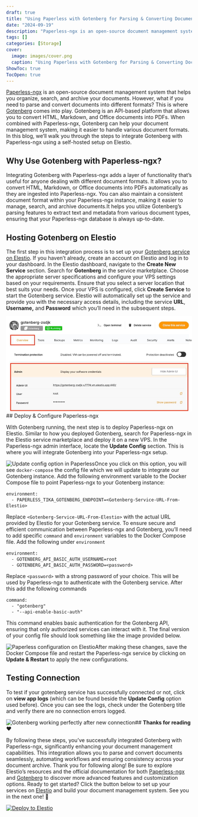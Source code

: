 ```yaml
---
draft: true
title: "Using Paperless with Gotenberg for Parsing & Converting Documents"
date: "2024-09-19"
description: "Paperless-ngx is an open-source document management system that helps you organize, search, and archive your documents. However, what if you need to parse and convert documents into different formats? This is where Gotenberg comes into play. Gotenberg is an API-based platform that allows you to convert HTML, Markdown, and Office"
tags: []
categories: [Storage]
cover:
  image: images/cover.png
  caption: "Using Paperless with Gotenberg for Parsing & Converting Documents"
ShowToc: true
TocOpen: true
---
```



[Paperless\-ngx](https://docs.paperless-ngx.com/?ref=blog.elest.io) is an open\-source document management system that helps you organize, search, and archive your documents. However, what if you need to parse and convert documents into different formats? This is where [Gotenberg](https://gotenberg.dev/docs/getting-started/introduction?ref=blog.elest.io) comes into play. Gotenberg is an API\-based platform that allows you to convert HTML, Markdown, and Office documents into PDFs. When combined with Paperless\-ngx, Gotenberg can help your document management system, making it easier to handle various document formats. In this blog, we’ll walk you through the steps to integrate Gotenberg with Paperless\-ngx using a self\-hosted setup on Elestio.

## Why Use Gotenberg with Paperless\-ngx?

Integrating Gotenberg with Paperless\-ngx adds a layer of functionality that’s useful for anyone dealing with different document formats. It allows you to convert HTML, Markdown, or Office documents into PDFs automatically as they are ingested into Paperless\-ngx. You can also maintain a consistent document format within your Paperless\-ngx instance, making it easier to manage, search, and archive documents.It helps you utilize Gotenberg’s parsing features to extract text and metadata from various document types, ensuring that your Paperless\-ngx database is always up\-to\-date.

## Hosting Gotenberg on Elestio

The first step in this integration process is to set up your [Gotenberg service on Elestio](https://elest.io/open-source/gotenberg?ref=blog.elest.io). If you haven’t already, create an account on Elestio and log in to your dashboard. In the Elestio dashboard, navigate to the **Create New Service** section. Search for **Gotenberg** in the service marketplace. Choose the appropriate server specifications and configure your VPS settings based on your requirements. Ensure that you select a server location that best suits your needs. Once your VPS is configured, click **Create Service** to start the Gotenberg service. Elestio will automatically set up the service and provide you with the necessary access details, including the service **URL**, **Username,** and **Password** which you’ll need in the subsequent steps.

![Gotenberg hosted on Elestio](images/Screenshot-2024-08-06-at-4.14.12-PM.jpg)## Deploy \& Configure Paperless\-ngx

With Gotenberg running, the next step is to deploy Paperless\-ngx on Elestio. Similar to how you deployed Gotenberg, search for Paperless\-ngx in the Elestio service marketplace and deploy it on a new VPS. In the Paperless\-ngx admin interface, locate the **Update Config** section. This is where you will integrate Gotenberg into your Paperless\-ngx setup.

![Update config option in Paperless](https://blog.elest.io/content/images/2024/08/Screenshot-2024-08-06-at-4.07.10-PM.jpg)Once you click on this option, you will see `docker-compose` the config file which we will update to integrate our Gotenberg instance. Add the following environment variable to the Docker Compose file to point Paperless\-ngx to your Gotenberg instance:


```
environment:
  - PAPERLESS_TIKA_GOTENBERG_ENDPOINT=<Gotenberg-Service-URL-From-Elestio>

```
Replace `<Gotenberg-Service-URL-From-Elestio>` with the actual URL provided by Elestio for your Gotenberg service. To ensure secure and efficient communication between Paperless\-ngx and Gotenberg, you’ll need to add specific `command` and `environment` variables to the Docker Compose file. Add the following under `environment`


```
environment:
  - GOTENBERG_API_BASIC_AUTH_USERNAME=root
  - GOTENBERG_API_BASIC_AUTH_PASSWORD=<password>

```
Replace `<password>` with a strong password of your choice. This will be used by Paperless\-ngx to authenticate with the Gotenberg service. After this add the following commands


```
command:
  - "gotenberg"
  - "--api-enable-basic-auth"

```
This command enables basic authentication for the Gotenberg API, ensuring that only authorized services can interact with it. The final version of your config file should look something like the image provided below.

![Paperless configuration on Elestio](https://blog.elest.io/content/images/2024/08/Screenshot-2024-08-06-at-4.59.56-PM.jpg)After making these changes, save the Docker Compose file and restart the Paperless\-ngx service by clicking on **Update \& Restart** to apply the new configurations.

## Testing Connection

To test if your gotenberg service has successfully connected or not, click on **view app logs** (which can be found beside the **Update Config** option used before). Once you can see the logs, check under the Gotenberg title and verify there are no connection errors logged.

![Gotenberg working perfectly after new connection](https://blog.elest.io/content/images/2024/08/Screenshot-2024-08-06-at-5.13.48-PM.jpg)## **Thanks for reading ❤️**

By following these steps, you’ve successfully integrated Gotenberg with Paperless\-ngx, significantly enhancing your document management capabilities. This integration allows you to parse and convert documents seamlessly, automating workflows and ensuring consistency across your document archive. Thank you for following along! Be sure to explore Elestio’s resources and the official documentation for both [Paperless\-ngx](https://docs.paperless-ngx.com/?ref=blog.elest.io) and [Gotenberg](https://gotenberg.dev/docs/getting-started/introduction?ref=blog.elest.io) to discover more advanced features and customization options. Ready to get started? Click the button below to set up your services on [Elestio](https://elest.io/open-source/paperless-ngx?ref=blog.elest.io) and build your document management system. See you in the next one! 👋




[![Deploy to Elestio](https://elest.io/images/logos/deploy-to-elestio-btn.png)](https://elest.io/open-source/paperless-ngx?ref=blog.elest.io)



